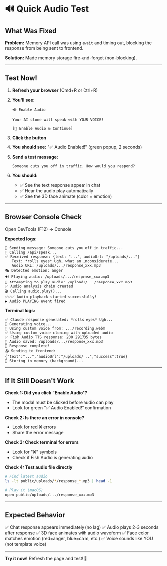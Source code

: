 # 🔊 Quick Audio Test

## What Was Fixed

**Problem:** Memory API call was using `await` and timing out, blocking the response from being sent to frontend.

**Solution:** Made memory storage fire-and-forget (non-blocking).

---

## Test Now!

1. **Refresh your browser** (Cmd+R or Ctrl+R)

2. **You'll see:** 
   ```
   🔊 Enable Audio
   
   Your AI clone will speak with YOUR VOICE!
   
   [🎵 Enable Audio & Continue]
   ```

3. **Click the button**

4. **You should see:** "✅ Audio Enabled!" (green popup, 2 seconds)

5. **Send a test message:**
   ```
   Someone cuts you off in traffic. How would you respond?
   ```

6. **You should:**
   - ✅ See the text response appear in chat
   - ✅ Hear the audio play automatically
   - ✅ See the 3D face animate (color = emotion)

---

## Browser Console Check

Open DevTools (F12) → Console

**Expected logs:**
```
💬 Sending message: Someone cuts you off in traffic...
📡 Calling /api/speak...
✅ Received response: {text: "...", audioUrl: "/uploads/..."}
   Text: *rolls eyes* Ugh, what an inconsiderate...
   Audio URL: /uploads/.../response_xxx.mp3
🎭 Detected emotion: anger
🔊 Playing audio: /uploads/.../response_xxx.mp3
🎵 Attempting to play audio: /uploads/.../response_xxx.mp3
✅ Audio analysis chain created
🎬 Calling audio.play()...
✅✅✅ Audio playback started successfully!
▶️ Audio PLAYING event fired
```

**Terminal logs:**
```
✅ Claude response generated: *rolls eyes* Ugh...
🎤 Generating voice...
🎤 Using custom voice from: .../recording.webm
✅ Using custom voice cloning with uploaded audio
✅ Fish Audio TTS response: 200 291735 bytes
💾 Audio saved: /uploads/.../response_xxx.mp3
🎉 Response complete!
📤 Sending to frontend: {"text":"...","audioUrl":"/uploads/...","success":true}
💾 Storing in memory (background)...
```

---

## If It Still Doesn't Work

**Check 1: Did you click "Enable Audio"?**
- The modal must be clicked before audio can play
- Look for green "✅ Audio Enabled!" confirmation

**Check 2: Is there an error in console?**
- Look for red ❌ errors
- Share the error message

**Check 3: Check terminal for errors**
- Look for "❌" symbols
- Check if Fish Audio is generating audio

**Check 4: Test audio file directly**
```bash
# Find latest audio
ls -lt public/uploads/*/response_*.mp3 | head -1

# Play it (macOS)
open public/uploads/.../response_xxx.mp3
```

---

## Expected Behavior

✅ Chat response appears immediately (no lag)
✅ Audio plays 2-3 seconds after response
✅ 3D face animates with audio waveform
✅ Face color matches emotion (red=anger, blue=calm, etc.)
✅ Voice sounds like YOU (not template voice)

---

**Try it now!** Refresh the page and test! 🎉

